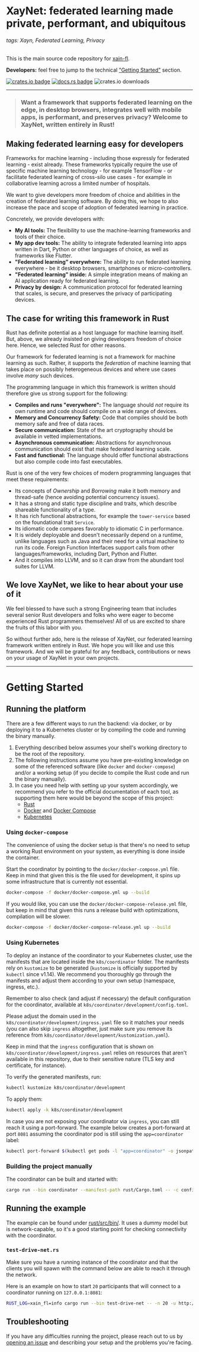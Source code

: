 # XayNet: federated learning made private, performant, and ubiquitous

###### tags: Xayn, Federated Learning, Privacy

This is the main source code repository for [xain-fl](https://www.xain.io/).

**Developers:** feel free to jump to the technical ["Getting Started"](#getting-started) section.

[![crates.io badge](https://img.shields.io/crates/v/xain-fl.svg)](https://crates.io/crates/xain-fl) [![docs.rs badge](https://docs.rs/xain-fl/badge.svg)](https://docs.rs/xain-fl) ![crates.io downloads](https://img.shields.io/crates/d/xain-fl.svg)

---

> ### Want a framework that supports federated learning on the edge, in desktop browsers, integrates well with mobile apps, is performant, and preserves privacy? Welcome to XayNet, written entirely in Rust!

## Making federated learning easy for developers
Frameworks for machine learning - including those expressly for federated learning - exist already. These frameworks typically require the use of specific machine learning technology - for example TensorFlow - or facilitate federated learning of cross-silo use cases - for example in collaborative learning across a limited number of hospitals.

We want to give developers more freedom of choice and abilities in the creation of federated learning software. By doing this, we hope to also increase the pace and scope of adoption of federated learning in practice.

Concretely, we provide developers with:
- **My AI tools:** The flexibility to use the machine-learning frameworks and tools of their choice.
- **My app dev tools:** The ability to integrate federated learning into apps written in Dart, Python or other languages of choice, as well as frameworks like Flutter.
- **"Federated learning" everywhere:** The ability to run federated learning everywhere - be it desktop browsers, smartphones or micro-controllers.
- **"Federated learning" inside:** A simple integration means of making an AI application ready for federated learning.
- **Privacy by design:** A communication protocol for federated learning that scales, is secure, and preserves the privacy of participating devices.

## The case for writing this framework in Rust

Rust has definite potential as a host language for machine learning itself. But, above, we already insisted on giving developers freedom of choice here. Hence, we selected Rust for other reasons.

Our framework for federated learning is not a framework for machine learning as such. Rather, it supports the *federation* of machine learning that takes place on possibly heterogeneous devices and where use cases involve *many* such devices.

The programming language in which this framework is written should therefore give us strong support for the following:
- **Compiles and runs "everywhere":** The language should *not* require its own runtime and code should compile on a wide range of devices.
- **Memory and Concurrency Safety:** Code that compiles should be both memory safe and free of data races.
- **Secure communication:** State of the art cryptography should be available in vetted implementations.
- **Asynchronous communication:** Abstractions for asynchronous communication should exist that make federated learning scale.
- **Fast and functional:** The language should offer functional abstractions but also compile code into fast executables.

Rust is one of the very few choices of modern programming languages that meet these requirements:
- Its concepts of *Ownership* and *Borrowing* make it both memory and thread-safe (hence avoiding potential concurrency issues).
- It has a strong and static type discipline and traits, which describe shareable functionality of a type.
- It has rich functional abstractions, for example the `tower-service` based on the foundational trait `Service`.
- Its idiomatic code compares favorably to idiomatic C in performance.
- It is widely deployable and doesn't necessarily depend on a runtime, unlike languages such as Java and their need for a virtual machine to run its code. Foreign Function Interfaces support calls from other languages/frameworks, including Dart, Python and Flutter.
- And it compiles into LLVM, and so it can draw from the abundant tool suites for LLVM.

## We love XayNet, we like to hear about your use of it

We feel blessed to have such a strong Engineering team that includes several senior Rust developers and folks who were eager to become experienced Rust programmers themselves! All of us are excited to share the fruits of this labor with you.

So without further ado, here is the release of XayNet, our federated learning framework written entirely in Rust. We hope you will like and use this framework. And we will be grateful for any feedback, contributions or news on your usage of XayNet in your own projects.

---

# Getting Started

## Running the platform

There are a few different ways to run the backend: via docker, or by deploying it to
a Kubernetes cluster or by compiling the code and running the binary manually.

1. Everything described below assumes your shell's working directory to be the root
of the repository.
2. The following instructions assume you have pre-existing knowledge on some
of the referenced software (like `docker` and `docker-compose`) and/or a working
setup (if you decide to compile the Rust code and run the binary manually).
3. In case you need help with setting up your system accordingly, we recommend you
refer to the official documentation of each tool, as supporting them here would be
beyond the scope of this project:
   * [Rust](https://www.rust-lang.org/tools/install)
   * [Docker](https://docs.docker.com/) and [Docker Compose](https://docs.docker.com/compose/)
   * [Kubernetes](https://kubernetes.io/docs/home/)

### Using `docker-compose`

The convenience of using the docker setup is that there's no need to setup a working Rust
environment on your system, as everything is done inside the container.

Start the coordinator by pointing to the `docker/docker-compose.yml` file. Keep in mind that
given this is the file used for development, it spins up some infrastructure that is currently
not essential.

```bash
docker-compose -f docker/docker-compose.yml up --build
```

If you would like, you can use the `docker/docker-compose-release.yml` file, but keep in mind
that given this runs a release build with optimizations, compilation will be slower.

```bash
docker-compose -f docker/docker-compose-release.yml up --build
```

### Using Kubernetes

To deploy an instance of the coordinator to your Kubernetes cluster, use the manifests that are
located inside the `k8s/coordinator` folder. The manifests rely on `kustomize` to be generated
(`kustomize` is officially supported by `kubectl` since v1.14). We recommend you thoroughly go
through the manifests and adjust them according to your own setup (namespace, ingress, etc.).

Remember to also check (and adjust if necessary) the default configuration for the coordinator, available
at `k8s/coordinator/development/config.toml`.

Please adjust the domain used in the `k8s/coordinator/development/ingress.yaml` file so it matches
your needs (you can also skip `ingress` altogether, just make sure you remove its reference from
`k8s/coordinator/development/kustomization.yaml`).

Keep in mind that the `ingress` configuration that is shown on `k8s/coordinator/development/ingress.yaml`
relies on resources that aren't available in this repository, due to their sensitive nature
(TLS key and certificate, for instance).

To verify the generated manifests, run:

```bash
kubectl kustomize k8s/coordinator/development
```

To apply them:

```bash
kubectl apply -k k8s/coordinator/development
```

In case you are not exposing your coordinator via `ingress`, you can still reach it using a port-forward.
The example below creates a port-forward at port `8081` assuming the coordinator pod is still using the
`app=coordinator` label:

```bash
kubectl port-forward $(kubectl get pods -l "app=coordinator" -o jsonpath="{.items[0].metadata.name}") 8081
```

### Building the project manually

The coordinator can be built and started with:

```bash
cargo run --bin coordinator --manifest-path rust/Cargo.toml -- -c configs/config.toml
```

## Running the example

The example can be found under [rust/src/bin/](./rust/src/bin/). It uses a dummy model
but is network-capable, so it's a good starting point for checking connectivity with
the coordinator.

### `test-drive-net.rs`

Make sure you have a running instance of the coordinator and that the clients
you will spawn with the command below are able to reach it through the network.

Here is an example on how to start `20` participants that will connect to a coordinator
running on `127.0.0.1:8081`:

```bash
RUST_LOG=xain_fl=info cargo run --bin test-drive-net -- -n 20 -u http://127.0.0.1:8081
```

## Troubleshooting

If you have any difficulties running the project, please reach out to us by
[opening an issue](https://github.com/xainag/xain-fl/issues/new) and describing your setup
and the problems you're facing.
